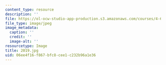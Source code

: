 ```yaml
---
content_type: resource
description: ''
file: https://ol-ocw-studio-app-production.s3.amazonaws.com/courses/4-614-religious-architecture-and-islamic-cultures-fall-2002/06ee4f16f867bfc8cee1c232b96a1e36_2019.jpg
file_type: image/jpeg
image_metadata:
  caption: ''
  credit: ''
  image-alt: ''
resourcetype: Image
title: 2019.jpg
uid: 06ee4f16-f867-bfc8-cee1-c232b96a1e36
---
```

